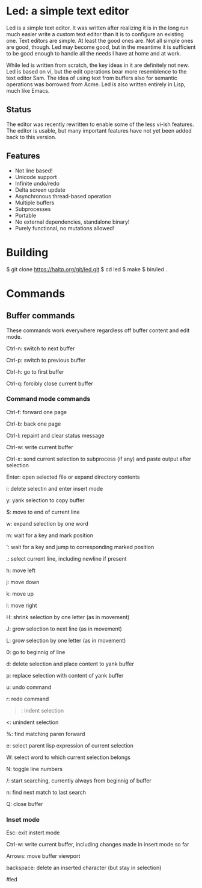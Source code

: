 # Led: a simple text editor 

Led is a simple text editor. It was written after realizing it is in the long run much easier write a 
custom text editor than it is to configure an existing one. Text editors are simple. At least the good
ones are. Not all simple ones are good, though. Led may become good, but in the meantime it is sufficient 
to be good enough to handle all the needs I have at home and at work.

While led is written from scratch, the key ideas in it are definitely not new. Led is based on vi, but 
the edit operations bear more resemblence to the text editor Sam. The idea of using text from buffers 
also for semantic operations was borrowed from Acme. Led is also written entirely in Lisp, much like 
Emacs.

## Status

The editor was recently rewritten to enable some of the less vi-ish features. The editor is usable, 
but many important features have not yet been added back to this version.

## Features

 - Not line based!
 - Unicode support
 - Infinite undo/redo
 - Delta screen update
 - Asynchronous thread-based operation
 - Multiple buffers
 - Subprocesses
 - Portable
 - No external dependencies, standalone binary! 
 - Purely functional, no mutations allowed!

# Building

   $ git clone https://haltp.org/git/led.git
   $ cd led
   $ make
   $ bin/led .


# Commands

## Buffer commands

These commands work everywhere regardless off buffer content and edit mode.

Ctrl-n: switch to next buffer

Ctrl-p: switch to previous buffer

Ctrl-h: go to first buffer

Ctrl-q: forcibly close current buffer


### Command mode commands

Ctrl-f: forward one page

Ctrl-b: back one page

Ctrl-l: repaint and clear status message

Ctrl-w: write current buffer

Ctrl-x: send current selection to subprocess (if any) and paste output after selection

Enter: open selected file or expand directory contents

i: delete selectin and enter insert mode

y: yank selection to copy buffer

$: move to end of current line

w: expand selection by one word 

m: wait for a key and mark position 

': wait for a key and jump to corresponding marked position

.: select current line, including newline if present

h: move left

j: move down

k: move up

l: move right

H: shrink selection by one letter (as in movement)

J: grow selection to next line (as in movement)

L: grow selection by one letter (as in movement)

0: go to beginnig of line

d: delete selection and place content to yank buffer

p: replace selection with content of yank buffer

u: undo command

r: redo command

>: indent selection

<: unindent selection

%: find matching paren forward

e: select parent lisp expression of current selection

W: select word to which current selection belongs 

N: toggle line numbers

/: start searching, currently always from beginnig of buffer

n: find next match to last search

Q: close buffer 

### Inset mode

Esc: exit instert mode

Ctrl-w: write current buffer, including changes made in insert mode so far

Arrows: move buffer viewport

backspace: delete an inserted character (but stay in selection)



#led
